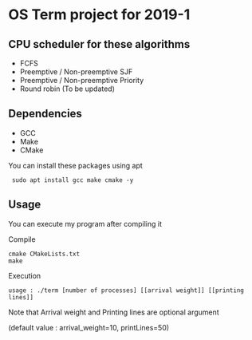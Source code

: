 # OS Term project for 2019-1

## CPU scheduler for these algorithms
* FCFS
* Preemptive / Non-preemptive SJF
* Preemptive / Non-preemptive Priority
* Round robin (To be updated)

## Dependencies
* GCC
* Make
* CMake

You can install these packages using apt

``` sudo apt install gcc make cmake -y```

## Usage
You can execute my program after compiling it

Compile
```
cmake CMakeLists.txt
make
```
Execution
```$xslt
usage : ./term [number of processes] [[arrival weight]] [[printing lines]]
```
Note that Arrival weight and Printing lines are optional argument

(default value : arrival_weight=10, printLines=50) 